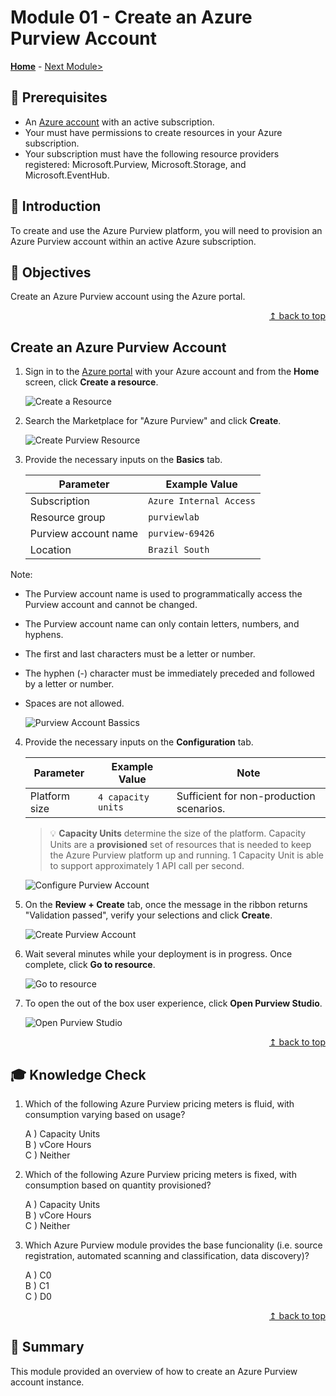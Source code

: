 # Module 01 - Create an Azure Purview Account

**[Home](../README.md)** - [Next Module>](../modules/module02.md)

## :thinking: Prerequisites

* An [Azure account](https://azure.microsoft.com/en-us/free/) with an active subscription.
* Your must have permissions to create resources in your Azure subscription.
* Your subscription must have the following resource providers registered: Microsoft.Purview, Microsoft.Storage, and Microsoft.EventHub.

## :loudspeaker: Introduction

To create and use the Azure Purview platform, you will need to provision an Azure Purview account within an active Azure subscription.

## :dart: Objectives

Create an Azure Purview account using the Azure portal.

<div align="right"><a href="#module-01---create-an-azure-purview-account">↥ back to top</a></div>

## Create an Azure Purview Account

1. Sign in to the [Azure portal](https://portal.azure.com) with your Azure account and from the **Home** screen, click **Create a resource**.

    ![Create a Resource](../images/module01/01.01-create-resource.png)  

2. Search the Marketplace for "Azure Purview" and click **Create**.

    ![Create Purview Resource](../images/module01/01.02-create-purview.png)

3. Provide the necessary inputs on the **Basics** tab.

    | Parameter  | Example Value |
    | --- | --- |
    | Subscription | `Azure Internal Access` |
    | Resource group | `purviewlab` |
    | Purview account name | `purview-69426` |
    | Location | `Brazil South` |

Note:

* The Purview account name is used to programmatically access the Purview account and cannot be changed.
* The Purview account name can only contain letters, numbers, and hyphens.
* The first and last characters must be a letter or number.
* The hyphen (-) character must be immediately preceded and followed by a letter or number.
* Spaces are not allowed.

    ![Purview Account Bassics](../images/module01/01.03-create-basic.png)

4. Provide the necessary inputs on the **Configuration** tab.

    | Parameter  | Example Value | Note |
    | --- | --- | --- |
    | Platform size | `4 capacity units` | Sufficient for non-production scenarios. |

    > :bulb: **Capacity Units** determine the size of the platform. Capacity Units are a **provisioned** set of resources that is needed to keep the Azure Purview platform up and running. 1 Capacity Unit is able to support approximately 1 API call per second.

    ![Configure Purview Account](../images/module01/01.04-create-configuration.png)

5. On the **Review + Create** tab, once the message in the ribbon returns "Validation passed", verify your selections and click **Create**.

    ![Create Purview Account](../images/module01/01.05-create-create.png)

6. Wait several minutes while your deployment is in progress. Once complete, click **Go to resource**.

    ![Go to resource](../images/module01/01.06-goto-resource.png)

7. To open the out of the box user experience, click **Open Purview Studio**.

    ![Open Purview Studio](../images/module01/01.07-open-studio.png)

<div align="right"><a href="#module-01---create-an-azure-purview-account">↥ back to top</a></div>

## :mortar_board: Knowledge Check

1. Which of the following Azure Purview pricing meters is fluid, with consumption varying based on usage?

    A ) Capacity Units  
    B ) vCore Hours  
    C ) Neither

2. Which of the following Azure Purview pricing meters is fixed, with consumption based on quantity provisioned?

    A ) Capacity Units  
    B ) vCore Hours  
    C ) Neither

3. Which Azure Purview module provides the base funcionality (i.e. source registration, automated scanning and classification, data discovery)?

    A ) C0  
    B ) C1  
    C ) D0

<div align="right"><a href="#module-01---create-an-azure-purview-account">↥ back to top</a></div>

## :tada: Summary

This module provided an overview of how to create an Azure Purview account instance.
